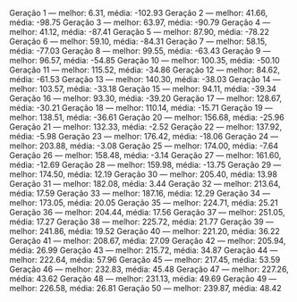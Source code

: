 Geração 1 — melhor: 6.31, média: -102.93
Geração 2 — melhor: 41.66, média: -98.75
Geração 3 — melhor: 63.97, média: -90.79
Geração 4 — melhor: 41.12, média: -87.41
Geração 5 — melhor: 87.90, média: -78.22
Geração 6 — melhor: 59.10, média: -84.31
Geração 7 — melhor: 58.15, média: -77.03
Geração 8 — melhor: 99.55, média: -63.43
Geração 9 — melhor: 96.57, média: -54.85
Geração 10 — melhor: 100.35, média: -50.10
Geração 11 — melhor: 115.52, média: -34.86
Geração 12 — melhor: 84.62, média: -61.53
Geração 13 — melhor: 140.30, média: -38.03
Geração 14 — melhor: 103.57, média: -33.18
Geração 15 — melhor: 94.11, média: -39.34
Geração 16 — melhor: 93.30, média: -39.20
Geração 17 — melhor: 128.67, média: -30.21
Geração 18 — melhor: 110.14, média: -15.71
Geração 19 — melhor: 138.51, média: -36.61
Geração 20 — melhor: 156.68, média: -25.96
Geração 21 — melhor: 132.33, média: -2.52
Geração 22 — melhor: 137.92, média: -5.98
Geração 23 — melhor: 176.42, média: -18.06
Geração 24 — melhor: 203.88, média: -3.08
Geração 25 — melhor: 174.00, média: -7.64
Geração 26 — melhor: 158.48, média: -3.14
Geração 27 — melhor: 161.60, média: -12.69
Geração 28 — melhor: 159.98, média: -13.75
Geração 29 — melhor: 174.50, média: 12.19
Geração 30 — melhor: 205.40, média: 13.98
Geração 31 — melhor: 182.08, média: 3.44
Geração 32 — melhor: 213.64, média: 17.59
Geração 33 — melhor: 187.16, média: 12.29
Geração 34 — melhor: 173.05, média: 20.05
Geração 35 — melhor: 224.71, média: 25.21
Geração 36 — melhor: 204.44, média: 17.56
Geração 37 — melhor: 251.05, média: 17.27
Geração 38 — melhor: 225.72, média: 21.77
Geração 39 — melhor: 241.86, média: 19.52
Geração 40 — melhor: 221.20, média: 36.22
Geração 41 — melhor: 208.67, média: 27.09
Geração 42 — melhor: 205.94, média: 26.99
Geração 43 — melhor: 215.72, média: 34.87
Geração 44 — melhor: 222.64, média: 57.96
Geração 45 — melhor: 217.45, média: 53.59
Geração 46 — melhor: 232.83, média: 45.48
Geração 47 — melhor: 227.26, média: 43.62
Geração 48 — melhor: 231.13, média: 49.69
Geração 49 — melhor: 226.58, média: 26.81
Geração 50 — melhor: 239.87, média: 48.42